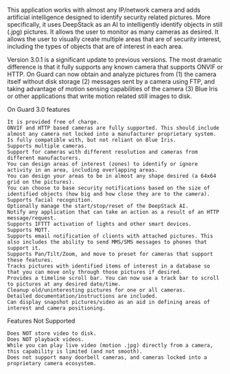 This application works with almost any IP/network camera and adds artificial intelligence designed to identify security related pictures. More specifically, it uses DeepStack as an AI to intelligently identify objects in still (.jpg) pictures. It allows the user to monitor as many cameras as desired. It allows the user to visually create multiple areas that are of security interest, including the types of objects that are of interest in each area.

Version 3.0.1 is a significant update to previous versions. The most dramatic difference is that it fully supports any known camera that supports ONVIF or HTTP. On Guard can now obtain and analyze pictures from (1) the camera itself without disk storage (2) messages sent by a camera using FTP, and taking advantage of motion sensing capabilities of the camera (3) Blue Iris or other applications that write motion related still images to disk.

On Guard 3.0 features

    It is provided free of charge.
    ONVIF and HTTP based cameras are fully supported. This should include almost any camera not locked into a manufacturer proprietary system.
    Is fully compatible with, but not reliant on Blue Iris.
    Supports multiple cameras.
    Support for cameras with different resolution and cameras from different manufacturers.
    You can design areas of interest (zones) to identify or ignore activity in an area, including overlapping areas.
    You can design your areas to be in almost any shape desired (a 64x64 grid on the pictures).
    You can choose to base security notifications based on the size of identified objects (how big and how close they are to the camera).
    Supports facial recognition.
    Optionally manage the start/stop/reset of the DeepStack AI.
    Notify any application that can take an action as a result of an HTTP message/request.
    Supports IFTTT activation of lights and other smart devices.
    Supports MQTT.
    Supports email notification of clients with attached pictures. This also includes the ability to send MMS/SMS messages to phones that support it.
    Supports Pan/Tilt/Zoom, and move to preset for cameras that support these features.
    Tracks pictures with identified items of interest in a database so that you can move only through those pictures if desired.
    Provides a timeline scroll bar. You can now use a track bar to scroll to pictures at any desired date/time.
    Cleanup old/uninteresting pictures for one or all cameras.
    Detailed documentation/instructions are included.
    Can display snapshot pictures/video as an aid in defining areas of interest and camera positioning.

Features Not Supported

    Does NOT store video to disk.
    Does NOT playback videos.
    While you can play live video (motion .jpg) directly from a camera, this capability is limited (and not smooth).
    Does not support many doorbell cameras, and cameras locked into a proprietary camera ecosystem.
